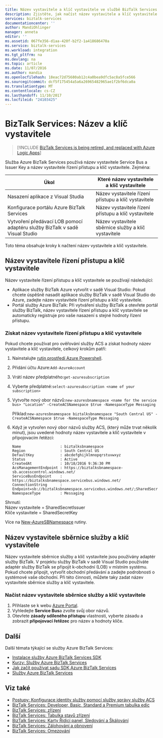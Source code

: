 ```yaml
---
title: Název vystavitele a klíč vystavitele ve službě BizTalk Services | Microsoft Docs
description: Zjistěte, jak načíst název vystavitele a klíč vystavitele pro Service Bus nebo řízení přístupu (ACS) ve službě BizTalk Services. MABS, WABS
services: biztalk-services
documentationcenter: ''
author: MandiOhlinger
manager: anneta
editor: ''
ms.assetid: 067fe356-d1aa-420f-b2f2-1a418686470a
ms.service: biztalk-services
ms.workload: integration
ms.tgt_pltfrm: na
ms.devlang: na
ms.topic: article
ms.date: 11/07/2016
ms.author: mandia
ms.openlocfilehash: 18eac72d75680ab12c4a0bea9dfc5ac8a5fce566
ms.sourcegitcommit: dcf5f175454a5a6a26965482965ae1f2bf6dca0a
ms.translationtype: MT
ms.contentlocale: cs-CZ
ms.lasthandoff: 11/10/2017
ms.locfileid: "24103425"
---
```

# <a name="biztalk-services-issuer-name-and-issuer-key"></a>BizTalk Services: Název a klíč vystavitele

> [!INCLUDE [BizTalk Services is being retired, and replaced with Azure Logic Apps](../../includes/biztalk-services-retirement.md)]

Služba Azure BizTalk Services používá název vystavitele Service Bus a Issuer Key a název vystavitele řízení přístupu a klíč vystavitele. Zejména:

| Úkol | Které název vystavitele a klíč vystavitele |
| --- | --- |
| Nasazení aplikace z Visual Studia |Název vystavitele řízení přístupu a klíč vystavitele |
| Konfigurace portálu Azure BizTalk Services |Název vystavitele řízení přístupu a klíč vystavitele |
| Vytvoření předávací LOB pomocí adaptéru služby BizTalk v sadě Visual Studio |Název vystavitele sběrnice služby a klíč vystavitele |

Toto téma obsahuje kroky k načtení název vystavitele a klíč vystavitele. 

## <a name="access-control-issuer-name-and-issuer-key"></a>Název vystavitele řízení přístupu a klíč vystavitele
Název vystavitele řízení přístupu a klíč vystavitele se používají následující:

* Aplikace služby BizTalk Azure vytvořit v sadě Visual Studio: Pokud chcete úspěšně nasadit aplikace služby BizTalk v sadě Visual Studio do Azure, zadejte název vystavitele řízení přístupu a klíč vystavitele. 
* Portál služby Azure BizTalk: Při vytváření služby BizTalk a otevřete portál služby BizTalk, název vystavitele řízení přístupu a klíč vystavitele se automaticky registruje pro vaše nasazení s stejné hodnoty řízení přístupu.

### <a name="get-the-access-control-issuer-name-and-issuer-key"></a>Získat název vystavitele řízení přístupu a klíč vystavitele

Pokud chcete používat pro ověřování služby ACS a získat hodnoty název vystavitele a klíč vystavitele, celkový krokům patří:

1. Nainstalujte [rutin prostředí Azure Powershell](https://azure.microsoft.com/documentation/articles/powershell-install-configure/).
2. Přidání účtu Azure:`Add-AzureAccount`
3. Vrátí název předplatného:`get-azuresubscription`
4. Vyberte předplatné:`select-azuresubscription <name of your subscription>` 
5. Vytvořte nový obor názvů:`new-azuresbnamespace <name for the service bus> "Location" -CreateACSNamespace $true -NamespaceType Messaging`

    Příklad:`new-azuresbnamespace biztalksbnamespace "South Central US" -CreateACSNamespace $true -NamespaceType Messaging`
      
5. Když je vytvořen nový obor názvů služby ACS, (který může trvat několik minut), jsou uvedené hodnoty název vystavitele a klíč vystavitele v připojovacím řetězci: 

    ```
    Name                  : biztalksbnamespace
    Region                : South Central US
    DefaultKey            : abcdefghijklmnopqrstuvwxyz
    Status                : Active
    CreatedAt             : 10/18/2016 9:36:30 PM
    AcsManagementEndpoint : https://biztalksbnamespace-sb.accesscontrol.windows.net/
    ServiceBusEndpoint    : https://biztalksbnamespace.servicebus.windows.net/
    ConnectionString      : Endpoint=sb://biztalksbnamespace.servicebus.windows.net/;SharedSecretIssuer=owner;SharedSecretValue=abcdefghijklmnopqrstuvwxyz
    NamespaceType         : Messaging
    ```

Shrnutí:  
Název vystavitele = SharedSecretIssuer  
Klíče vystavitele = SharedSecretKey

Více na [New-AzureSBNamespace](https://msdn.microsoft.com/library/dn495165.aspx) rutiny. 

## <a name="service-bus-issuer-name-and-issuer-key"></a>Název vystavitele sběrnice služby a klíč vystavitele
Název vystavitele sběrnice služby a klíč vystavitele jsou používány adaptér služby BizTalk. V projektu služby BizTalk v sadě Visual Studio používáte adaptér služby BizTalk se připojit k-obchodní (LOB) v místním systému. Pokud chcete připojit, vytvořit obchodní předávání a zadejte podrobnosti o systémové vaše obchodní. Při této činnosti, můžete taky zadat název vystavitele sběrnice služby a klíč vystavitele.

### <a name="to-retrieve-the-service-bus-issuer-name-and-issuer-key"></a>Načíst název vystavitele sběrnice služby a klíč vystavitele
1. Přihlaste se k webu [Azure Portal](http://portal.azure.com).
2. Vyhledejte **Service Bus**a zvolte svůj obor názvů. 
3. Otevřete **zásady sdíleného přístupu** vlastnosti, vyberte zásadu a zobrazit **připojovací řetězec** pro název a hodnoty klíče.  

## <a name="next"></a>Další
Další témata týkající se služby Azure BizTalk Services:

* [Instalace služby Azure BizTalk Services SDK](http://go.microsoft.com/fwlink/p/?LinkID=241589)<br/>
* [Kurzy: Služby Azure BizTalk Services](http://go.microsoft.com/fwlink/p/?LinkID=236944)<br/>
* [Jak začít používat sadu SDK Azure BizTalk Services](http://go.microsoft.com/fwlink/p/?LinkID=302335)<br/>
* [Služby Azure BizTalk Services](http://go.microsoft.com/fwlink/p/?LinkID=303664)<br/>

## <a name="see-also"></a>Viz také
* [Postupy: Konfigurace identity služby pomocí služby správy služby ACS](http://go.microsoft.com/fwlink/p/?LinkID=303942)<br/>
* [BizTalk Services: Developer, Basic, Standard a Premium tabulka edic](http://go.microsoft.com/fwlink/p/?LinkID=302279)<br/>
* [BizTalk Services: zřízení](http://go.microsoft.com/fwlink/p/?LinkID=302280)<br/>
* [BizTalk Services: Tabulka stavů zřízení](http://go.microsoft.com/fwlink/p/?LinkID=329870)<br/>
* [BizTalk Services: Karty Řídicí panel, Sledování a Škálování](http://go.microsoft.com/fwlink/p/?LinkID=302281)<br/>
* [BizTalk Services: Zálohování a obnovení](http://go.microsoft.com/fwlink/p/?LinkID=329873)<br/>
* [BizTalk Services: Omezování](http://go.microsoft.com/fwlink/p/?LinkID=302282)<br/>


